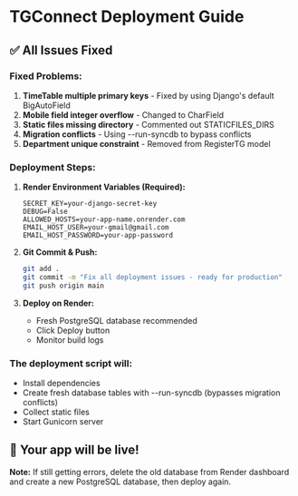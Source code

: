 # TGConnect Deployment Guide

## ✅ All Issues Fixed

### Fixed Problems:
1. **TimeTable multiple primary keys** - Fixed by using Django's default BigAutoField
2. **Mobile field integer overflow** - Changed to CharField
3. **Static files missing directory** - Commented out STATICFILES_DIRS
4. **Migration conflicts** - Using --run-syncdb to bypass conflicts
5. **Department unique constraint** - Removed from RegisterTG model

### Deployment Steps:

1. **Render Environment Variables (Required):**
   ```
   SECRET_KEY=your-django-secret-key
   DEBUG=False  
   ALLOWED_HOSTS=your-app-name.onrender.com
   EMAIL_HOST_USER=your-gmail@gmail.com
   EMAIL_HOST_PASSWORD=your-app-password
   ```

2. **Git Commit & Push:**
   ```bash
   git add .
   git commit -m "Fix all deployment issues - ready for production"
   git push origin main
   ```

3. **Deploy on Render:**
   - Fresh PostgreSQL database recommended
   - Click Deploy button
   - Monitor build logs

### The deployment script will:
- Install dependencies
- Create fresh database tables with --run-syncdb (bypasses migration conflicts)  
- Collect static files
- Start Gunicorn server

## 🚀 Your app will be live!

**Note:** If still getting errors, delete the old database from Render dashboard and create a new PostgreSQL database, then deploy again.
